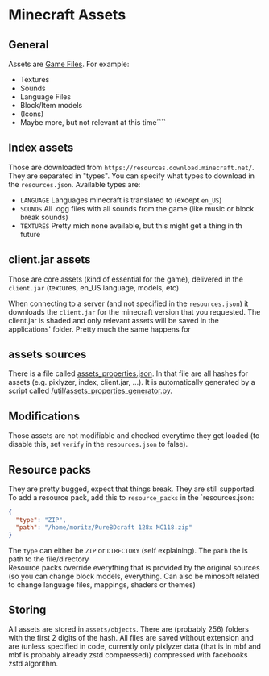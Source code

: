 # Minecraft Assets

## General

Assets are [Game Files](https://wiki.vg/Game_files). For example:

- Textures
- Sounds
- Language Files
- Block/Item models
- (Icons)
- Maybe more, but not relevant at this time´```

## Index assets

Those are downloaded from `https://resources.download.minecraft.net/`. They are separated in "types". You can specify what types to download in the `resources.json`. Available types are:

- `LANGUAGE` Languages minecraft is translated to (except `en_US`)
- `SOUNDS` All .ogg files with all sounds from the game (like music or block break sounds)
- `TEXTURES` Pretty mich none available, but this might get a thing in th future

## client.jar assets

Those are core assets (kind of essential for the game), delivered in the `client.jar` (textures, en_US language, models, etc)

When connecting to a server (and not specified in the `resources.json`) it downloads the `client.jar` for the minecraft version that you requested. The client.jar is shaded and only relevant assets will be saved in the applications' folder. Pretty much the same happens for

## assets sources

There is a file called [assets_properties.json](/src/main/resources/assets/minosoft/mapping/assets_properties.json). In that file are all hashes for assets (e.g. pixlyzer, index, client.jar, ...). It is automatically generated by a script called
[/util/assets_properties_generator.py]().

## Modifications

Those assets are not modifiable and checked everytime they get loaded (to disable this, set `verify` in the `resources.json` to false).

## Resource packs

They are pretty bugged, expect that things break. They are still supported. To add a resource pack, add this to `resource_packs` in the `resources.json:

```json
{
  "type": "ZIP",
  "path": "/home/moritz/PureBDcraft 128x MC118.zip"
}
```

The `type` can either be `ZIP` or `DIRECTORY` (self explaining). The `path` the is path to the file/directory  
Resource packs override everything that is provided by the original sources (so you can change block models, everything. Can also be minosoft related to change language files, mappings, shaders or themes)

## Storing

All assets are stored in `assets/objects`. There are (probably 256) folders with the first 2 digits of the hash. All files are saved without extension and are (unless specified in code, currently only pixlyzer data (that is in mbf and mbf is probably already zstd compressed))
compressed with facebooks zstd algorithm.
